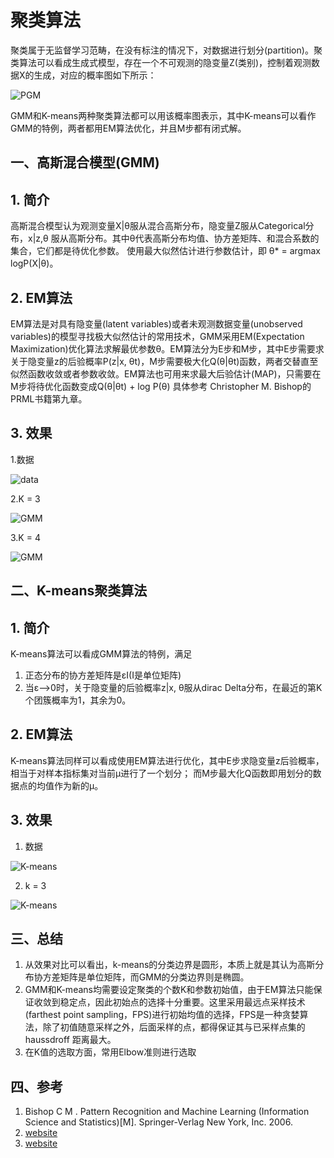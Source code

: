 # 聚类算法
聚类属于无监督学习范畴，在没有标注的情况下，对数据进行划分(partition)。聚类算法可以看成生成式模型，存在一个不可观测的隐变量Z(类别)，控制着观测数据X的生成，对应的概率图如下所示：

![PGM](./resources/clustering_PGM.png)

GMM和K-means两种聚类算法都可以用该概率图表示，其中K-means可以看作GMM的特例，两者都用EM算法优化，并且M步都有闭式解。

## 一、高斯混合模型(GMM)
## 1. 简介
高斯混合模型认为观测变量X|θ服从混合高斯分布，隐变量Z服从Categorical分布，x|z,θ 服从高斯分布。其中θ代表高斯分布均值、协方差矩阵、和混合系数的集合，它们都是待优化参数。
使用最大似然估计进行参数估计，即 θ* = argmax logP(X|θ)。 
## 2. EM算法
EM算法是对具有隐变量(latent variables)或者未观测数据变量(unobserved variables)的模型寻找极大似然估计的常用技术，GMM采用EM(Expectation Maximization)优化算法求解最优参数θ。EM算法分为E步和M步，其中E步需要求关于隐变量z的后验概率P(z|x, θt)，M步需要极大化Q(θ|θt)函数，两者交替直至似然函数收敛或者参数收敛。EM算法也可用来求最大后验估计(MAP)，只需要在M步将待优化函数变成Q(θ|θt) + log P(θ) 具体参考 Christopher M. Bishop的PRML书籍第九章。
## 3. 效果
1.数据

![data](./result/data.png)

2.K = 3

![GMM](./result/GMM_3.png)

3.K = 4

![GMM](./result/GMM_4.png)


## 二、K-means聚类算法
## 1. 简介
K-means算法可以看成GMM算法的特例，满足
1. 正态分布的协方差矩阵是εI(I是单位矩阵)
2. 当ε-->0时，关于隐变量的后验概率z|x, θ服从dirac Delta分布，在最近的第K个团簇概率为1，其余为0。

## 2. EM算法
K-means算法同样可以看成使用EM算法进行优化，其中E步求隐变量z后验概率，相当于对样本指标集对当前μ进行了一个划分； 而M步最大化Q函数即用划分的数据点的均值作为新的μ。


## 3. 效果
1. 数据

![K-means](./result/data.png)

2. k = 3

![K-means](./result/Kmeans.png)


## 三、总结
1. 从效果对比可以看出，k-means的分类边界是圆形，本质上就是其认为高斯分布协方差矩阵是单位矩阵，而GMM的分类边界则是椭圆。
2. GMM和K-means均需要设定聚类的个数K和参数初始值，由于EM算法只能保证收敛到稳定点，因此初始点的选择十分重要。这里采用最远点采样技术(farthest point sampling，FPS)进行初始均值的选择，FPS是一种贪婪算法，除了初值随意采样之外，后面采样的点，都得保证其与已采样点集的haussdroff 距离最大。
3. 在K值的选取方面，常用Elbow准则进行选取

## 四、参考
1. Bishop C M . Pattern Recognition and Machine Learning (Information Science and Statistics)[M]. Springer-Verlag New York, Inc. 2006.
2. [website](https://zhuanlan.zhihu.com/p/71574416)
3. [website](https://zhuanlan.zhihu.com/p/81255623)



